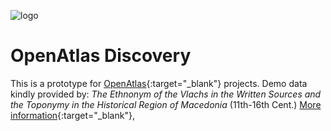 ![logo](/logo.svg)

# OpenAtlas Discovery

This is a prototype for [OpenAtlas](https://openatlas.eu/){:target="_blank"} projects. Demo data kindly provided by: *The Ethnonym of the Vlachs in the Written Sources and the Toponymy in the Historical Region of Macedonia* (11th-16th Cent.) [More information](http://dpp.oeaw.ac.at/index.php?seite=CaseStudies&amp;submenu=skopje){:target="_blank"},
